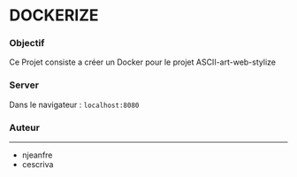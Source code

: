 # DOCKERIZE 

### Objectif 

Ce Projet consiste a créer un Docker pour le projet ASCII-art-web-stylize 

### Server 

Dans le navigateur : `localhost:8080`

### Auteur

-----

- njeanfre
- cescriva



